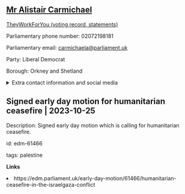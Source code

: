 ## <a href="https://members.parliament.uk/member/1442/contact">Mr Alistair Carmichael</a>

<a href="https://www.theyworkforyou.com/mp/10785/alistair_carmichael/orkney_and_shetland">TheyWorkForYou (voting record, statements)</a> 

Parliamentary phone number: 02072198181 

Parliamentary email: carmichaela@parliament.uk 

Party: Liberal Democrat 

Borough: Orkney and Shetland 

<details><summary>Extra contact information and social media</summary> 
<li>Website: https://www.alistaircarmichael.co.uk/</li>
<li>Twitter: https://twitter.com/amcarmichaelMP</li>
<li>Constituency office phone number: 01595690044</li>
<li>Constituency office email: carmichaela@parliament.uk</li>
<li>Facebook:</li>
<li>Instagram:</li>
<li>Youtube:</li>
<li>Linkedin:</li>
<li>Government department phone number:</li>
<li>Government department email:</li>
<li>Threads:</li>
<li>Party office phone number:</li>
<li>Party office email:</li>
<li>Tiktok:</li>
</details>

## Signed early day motion for humanitarian ceasefire | 2023-10-25

Description: Signed early day motion which is calling for humanitarian ceasefire. 
 
id: edm-61466 

tags: palestine 

**Links** 
 <li>https://edm.parliament.uk/early-day-motion/61466/humanitarian-ceasefire-in-the-israelgaza-conflict</li>
